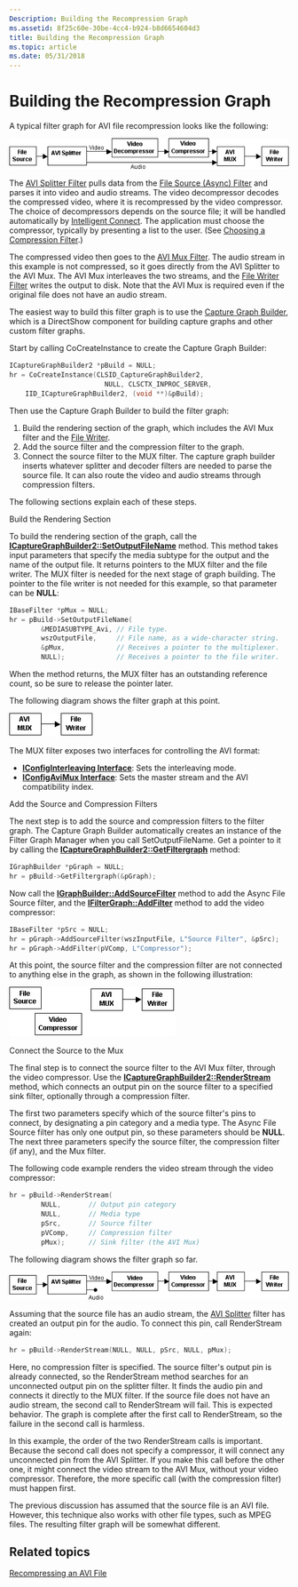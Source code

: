 ```yaml
---
Description: Building the Recompression Graph
ms.assetid: 8f25c60e-30be-4cc4-b924-b8d6654604d3
title: Building the Recompression Graph
ms.topic: article
ms.date: 05/31/2018
---
```


# Building the Recompression Graph

A typical filter graph for AVI file recompression looks like the following:

![avi recompression graph](images/avi2avi4.png)

The [AVI Splitter Filter](avi-splitter-filter.md) pulls data from the [File Source (Async) Filter](file-source--async--filter.md) and parses it into video and audio streams. The video decompressor decodes the compressed video, where it is recompressed by the video compressor. The choice of decompressors depends on the source file; it will be handled automatically by [Intelligent Connect](intelligent-connect.md). The application must choose the compressor, typically by presenting a list to the user. (See [Choosing a Compression Filter](choosing-a-compression-filter.md).)

The compressed video then goes to the [AVI Mux Filter](avi-mux-filter.md). The audio stream in this example is not compressed, so it goes directly from the AVI Splitter to the AVI Mux. The AVI Mux interleaves the two streams, and the [File Writer Filter](file-writer-filter.md) writes the output to disk. Note that the AVI Mux is required even if the original file does not have an audio stream.

The easiest way to build this filter graph is to use the [Capture Graph Builder](capture-graph-builder.md), which is a DirectShow component for building capture graphs and other custom filter graphs.

Start by calling CoCreateInstance to create the Capture Graph Builder:


```C++
ICaptureGraphBuilder2 *pBuild = NULL;
hr = CoCreateInstance(CLSID_CaptureGraphBuilder2, 
                        NULL, CLSCTX_INPROC_SERVER,
    IID_ICaptureGraphBuilder2, (void **)&pBuild);
```



Then use the Capture Graph Builder to build the filter graph:

1.  Build the rendering section of the graph, which includes the AVI Mux filter and the [File Writer](file-writer-filter.md).
2.  Add the source filter and the compression filter to the graph.
3.  Connect the source filter to the MUX filter. The capture graph builder inserts whatever splitter and decoder filters are needed to parse the source file. It can also route the video and audio streams through compression filters.

The following sections explain each of these steps.

Build the Rendering Section

To build the rendering section of the graph, call the [**ICaptureGraphBuilder2::SetOutputFileName**](/windows/desktop/api/Strmif/nf-strmif-icapturegraphbuilder2-setoutputfilename) method. This method takes input parameters that specify the media subtype for the output and the name of the output file. It returns pointers to the MUX filter and the file writer. The MUX filter is needed for the next stage of graph building. The pointer to the file writer is not needed for this example, so that parameter can be **NULL**:


```C++
IBaseFilter *pMux = NULL;
hr = pBuild->SetOutputFileName(
        &MEDIASUBTYPE_Avi, // File type. 
        wszOutputFile,     // File name, as a wide-character string.
        &pMux,             // Receives a pointer to the multiplexer.
        NULL);             // Receives a pointer to the file writer. 
```



When the method returns, the MUX filter has an outstanding reference count, so be sure to release the pointer later.

The following diagram shows the filter graph at this point.

![rendering section of the filter graph](images/avi2avi1.png)

The MUX filter exposes two interfaces for controlling the AVI format:

-   [**IConfigInterleaving Interface**](/windows/desktop/api/Strmif/nn-strmif-iconfiginterleaving): Sets the interleaving mode.
-   [**IConfigAviMux Interface**](/windows/desktop/api/Strmif/nn-strmif-iconfigavimux): Sets the master stream and the AVI compatibility index.

Add the Source and Compression Filters

The next step is to add the source and compression filters to the filter graph. The Capture Graph Builder automatically creates an instance of the Filter Graph Manager when you call SetOutputFileName. Get a pointer to it by calling the [**ICaptureGraphBuilder2::GetFiltergraph**](/windows/desktop/api/Strmif/nf-strmif-icapturegraphbuilder2-getfiltergraph) method:


```C++
IGraphBuilder *pGraph = NULL;
hr = pBuild->GetFiltergraph(&pGraph);
```



Now call the [**IGraphBuilder::AddSourceFilter**](/windows/desktop/api/Strmif/nf-strmif-igraphbuilder-addsourcefilter) method to add the Async File Source filter, and the [**IFilterGraph::AddFilter**](/windows/desktop/api/Strmif/nf-strmif-ifiltergraph-addfilter) method to add the video compressor:


```C++
IBaseFilter *pSrc = NULL;
hr = pGraph->AddSourceFilter(wszInputFile, L"Source Filter", &pSrc);
hr = pGraph->AddFilter(pVComp, L"Compressor");
```



At this point, the source filter and the compression filter are not connected to anything else in the graph, as shown in the following illustration:

![filter graph with source and compression filters](images/avi2avi2.png)

Connect the Source to the Mux

The final step is to connect the source filter to the AVI Mux filter, through the video compressor. Use the [**ICaptureGraphBuilder2::RenderStream**](/windows/desktop/api/Strmif/nf-strmif-icapturegraphbuilder2-renderstream) method, which connects an output pin on the source filter to a specified sink filter, optionally through a compression filter.

The first two parameters specify which of the source filter's pins to connect, by designating a pin category and a media type. The Async File Source filter has only one output pin, so these parameters should be **NULL**. The next three parameters specify the source filter, the compression filter (if any), and the Mux filter.

The following code example renders the video stream through the video compressor:


```C++
hr = pBuild->RenderStream(
        NULL,       // Output pin category
        NULL,       // Media type
        pSrc,       // Source filter
        pVComp,     // Compression filter
        pMux);      // Sink filter (the AVI Mux)
```



The following diagram shows the filter graph so far.

![rendered video stream](images/avi2avi3.png)

Assuming that the source file has an audio stream, the [AVI Splitter](avi-splitter-filter.md) filter has created an output pin for the audio. To connect this pin, call RenderStream again:


```C++
hr = pBuild->RenderStream(NULL, NULL, pSrc, NULL, pMux);
```



Here, no compression filter is specified. The source filter's output pin is already connected, so the RenderStream method searches for an unconnected output pin on the splitter filter. It finds the audio pin and connects it directly to the MUX filter. If the source file does not have an audio stream, the second call to RenderStream will fail. This is expected behavior. The graph is complete after the first call to RenderStream, so the failure in the second call is harmless.

In this example, the order of the two RenderStream calls is important. Because the second call does not specify a compressor, it will connect any unconnected pin from the AVI Splitter. If you make this call before the other one, it might connect the video stream to the AVI Mux, without your video compressor. Therefore, the more specific call (with the compression filter) must happen first.

The previous discussion has assumed that the source file is an AVI file. However, this technique also works with other file types, such as MPEG files. The resulting filter graph will be somewhat different.

## Related topics

<dl> <dt>

[Recompressing an AVI File](recompressing-an-avi-file.md)
</dt> </dl>

 

 



